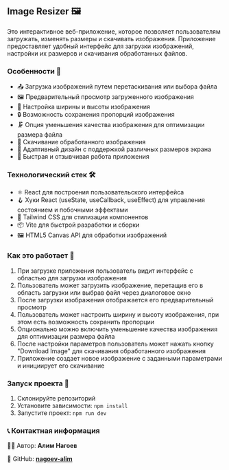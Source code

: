 ## Image Resizer 🖼️

Это интерактивное веб-приложение, которое позволяет пользователям загружать, изменять размеры и скачивать изображения. Приложение предоставляет удобный интерфейс для загрузки изображений, настройки их размеров и скачивания обработанных файлов.

### Особенности 🌟

- 📤 Загрузка изображений путем перетаскивания или выбора файла
- 🖼️ Предварительный просмотр загруженного изображения
- 📏 Настройка ширины и высоты изображения
- 🔒 Возможность сохранения пропорций изображения
- 🗜️ Опция уменьшения качества изображения для оптимизации размера файла
- 💾 Скачивание обработанного изображения
- 📱 Адаптивный дизайн с поддержкой различных размеров экрана
- 🚀 Быстрая и отзывчивая работа приложения

### Технологический стек 🛠️

- ⚛️ React для построения пользовательского интерфейса
- 🪝 Хуки React (useState, useCallback, useEffect) для управления состоянием и побочными эффектами
- 🎨 Tailwind CSS для стилизации компонентов
- 📦 Vite для быстрой разработки и сборки
- 🖼️ HTML5 Canvas API для обработки изображений

### Как это работает 📝

1. При загрузке приложения пользователь видит интерфейс с областью для загрузки изображения
2. Пользователь может загрузить изображение, перетащив его в область загрузки или выбрав файл через диалоговое окно
3. После загрузки изображения отображается его предварительный просмотр
4. Пользователь может настроить ширину и высоту изображения, при этом есть возможность сохранить пропорции
5. Опционально можно включить уменьшение качества изображения для оптимизации размера файла
6. После настройки параметров пользователь может нажать кнопку "Download Image" для скачивания обработанного изображения
7. Приложение создает новое изображение с заданными параметрами и инициирует его скачивание

### Запуск проекта 🚀

1. Склонируйте репозиторий
2. Установите зависимости: `npm install`
3. Запустите проект: `npm run dev`

### 📞 Контактная информация

👨‍💻 Автор: **Алим Нагоев**

🐙 GitHub: **[nagoev-alim](https://github.com/nagoev-alim)**
